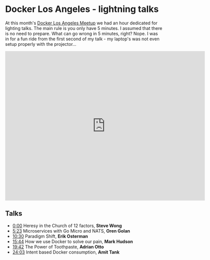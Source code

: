 <meta property="og:title" content="MDocker Los Angeles - lightning talks" />
<meta property="og:image" content="https://oren.github.io/images/lightning.jpg" />

# Docker Los Angeles - lightning talks

At this month's [Docker Los Angeles Meetup](http://www.meetup.com/Docker-Los-Angeles/events/232148397) we had an hour dedicated for lighting talks. The main rule is you only have 5 minutes. I assumed that there is no need to prepare. What can go wrong in 5 minutes, right? Nope. I was in for a fun ride from the first second of my talk - my laptop's was not even setup properly with the projector...

<iframe width="640" height="480" src="https://www.youtube.com/embed/79RgM83Su6A" frameborder="0" allowfullscreen></iframe>

## Talks

* [0:00](http://www.youtube.com/watch?v=79RgM83Su6A) Heresy in the Church of 12 factors, **Steve Wong**
* [5:23](http://www.youtube.com/watch?v=79RgM83Su6A&t=5m23s) Microservices with Go Micro and NATS, **Oren Golan**
* [10:30](http://www.youtube.com/watch?v=79RgM83Su6A&t=10m30s) Paradigm Shift, **Erik Osterman**
* [15:44](http://www.youtube.com/watch?v=79RgM83Su6A&t=15m44s) How we use Docker to solve our pain, **Mark Hudson**
* [19:42](http://www.youtube.com/watch?v=79RgM83Su6A&t=19m42s) The Power of Toothpaste, **Adrian Otto**
* [24:03](http://www.youtube.com/watch?v=79RgM83Su6A&t=24m03s) Intent based Docker consumption, **Amit Tank**
